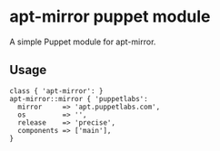 apt-mirror puppet module
========================
A simple Puppet module for apt-mirror.

Usage
-----
```puppet
class { 'apt-mirror': }
apt-mirror::mirror { 'puppetlabs':
  mirror     => 'apt.puppetlabs.com',
  os         => '',
  release    => 'precise',
  components => ['main'],
}
```

